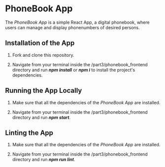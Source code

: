 # PhoneBook App

The *PhoneBook App* is a simple React App, a digital phonebook, where users can manage and display phonenumbers of desired persons.


## Installation of the App

1. Fork and clone this repository.

2. Navigate from your terminal inside the /part3/phonebook_frontend directory and run ***npm install*** or ***npm i*** to install the project's dependencies.


## Running the App Locally
1. Make sure that all the dependencies of the *PhoneBook App* are installed.

2. Navigate from your terminal inside the /part3/phonebook_frontend directory and run ***npm start***.


## Linting the App

1. Make sure that all the dependencies of the *PhoneBook App* are installed.

2. Navigate from your terminal inside the /part3/phonebook_frontend directory and run ***npm run lint***.

